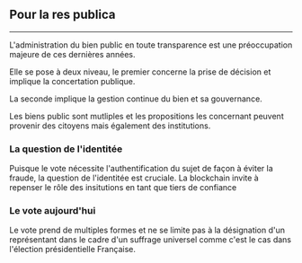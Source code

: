## Pour la res publica
---

L'administration du bien public en toute transparence est une préoccupation majeure de ces dernières années.
  
Elle se pose à deux niveau, le premier concerne la prise de décision  et  implique la concertation publique.

La seconde implique la gestion continue du bien et sa gouvernance.

Les biens public sont mutliples et les propositions les concernant peuvent provenir des citoyens mais également des institutions.

### La question de l'identitée

Puisque le vote nécessite l'authentification du sujet de façon à éviter la fraude, la question de l'identitée est cruciale. La blockchain invite à repenser le rôle des insitutions en tant que tiers de confiance


[//]: # (TODO: RES PUBLICA)

### Le vote aujourd'hui

Le vote prend de multiples formes et ne se limite pas à la désignation d'un représentant dans le cadre d'un suffrage universel comme c'est le cas dans l'élection présidentielle Française.

[//]: # (TODO: ADD SECTION Le vote aujourd'hui) 
